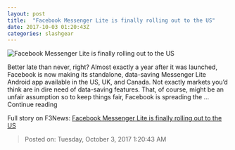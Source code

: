 ```yaml
---
layout: post
title:  "Facebook Messenger Lite is finally rolling out to the US"
date: 2017-10-03 01:20:43Z
categories: slashgear
---
```


![Facebook Messenger Lite is finally rolling out to the US](https://c.slashgear.com/wp-content/uploads/2017/10/messenger-lite.jpg)

Better late than never, right? Almost exactly a year after it was launched, Facebook is now making its standalone, data-saving Messenger Lite Android app available in the US, UK, and Canada. Not exactly markets you’d think are in dire need of data-saving features. That, of course, might be an unfair assumption so to keep things fair, Facebook is spreading the … Continue reading


Full story on F3News: [Facebook Messenger Lite is finally rolling out to the US](http://www.f3nws.com/n/sudnWG)

> Posted on: Tuesday, October 3, 2017 1:20:43 AM
